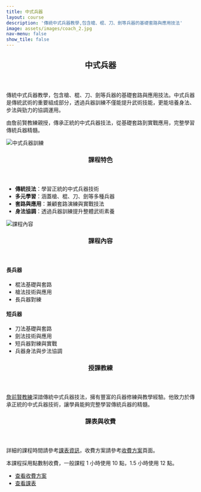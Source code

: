 ```yaml
---
title: 中式兵器
layout: course
description: '傳統中式兵器教學,包含槍、棍、刀、劍等兵器的基礎套路與應用技法'
image: assets/images/coach_2.jpg
nav-menu: false
show_tile: false
---
```


<!-- Main -->
<div id="main">

<!-- One -->
<section id="one">
	<div class="inner">
		<header class="major">
			<h2>中式兵器</h2>
		</header>
		<p>傳統中式兵器教學，包含槍、棍、刀、劍等兵器的基礎套路與應用技法。中式兵器是傳統武術的重要組成部分，透過兵器訓練不僅能提升武術技能，更能培養身法、步法與勁力的協調運用。</p>
		<p>由詹前賢教練親授，傳承正統的中式兵器技法，從基礎套路到實戰應用，完整學習傳統兵器精髓。</p>
	</div>
</section>

<!-- Two -->
<section id="two" class="spotlights">
	<section>
		<div class="image">
			<img src="{% link assets/images/coach_2.jpg %}" alt="中式兵器訓練" data-position="center center" />
		</div>
		<div class="content">
			<div class="inner">
				<header class="major">
					<h3>課程特色</h3>
				</header>
				<ul>
					<li><strong>傳統技法</strong>：學習正統的中式兵器技術</li>
					<li><strong>多元學習</strong>：涵蓋槍、棍、刀、劍等多種兵器</li>
					<li><strong>套路與應用</strong>：兼顧套路演練與實戰技法</li>
					<li><strong>身法協調</strong>：透過兵器訓練提升整體武術素養</li>
				</ul>
			</div>
		</div>
	</section>
	<section>
		<div class="image">
			<img src="{% link assets/images/coach_3.jpg %}" alt="課程內容" data-position="top center" />
		</div>
		<div class="content">
			<div class="inner">
				<header class="major">
					<h3>課程內容</h3>
				</header>
				<h4>長兵器</h4>
				<ul>
					<li>棍法基礎與套路</li>
					<li>槍法技術與應用</li>
					<li>長兵器對練</li>
				</ul>
				<h4>短兵器</h4>
				<ul>
					<li>刀法基礎與套路</li>
					<li>劍法技術與應用</li>
					<li>短兵器對練與實戰</li>
					<li>兵器身法與步法協調</li>
				</ul>
			</div>
		</div>
	</section>
</section>

<!-- Three -->
<section id="three">
	<div class="inner">
		<header class="major">
			<h3>授課教練</h3>
		</header>
		<p><a href="{% link teachers/coach-chan.md %}">詹前賢教練</a>深諳傳統中式兵器技法，擁有豐富的兵器修練與教學經驗。他致力於傳承正統的中式兵器技術，讓學員能夠完整學習傳統兵器的精髓。</p>
	</div>
</section>

<!-- Four -->
<section id="four">
	<div class="inner">
		<header class="major">
			<h3>課表與收費</h3>
		</header>
		<p>詳細的課程時間請參考<a href="{% link schedule.md %}">課表資訊</a>，收費方案請參考<a href="{% link pricing.md %}">收費方案</a>頁面。</p>
		<p>本課程採用點數制收費，一般課程 1 小時使用 10 點，1.5 小時使用 12 點。</p>
		<ul class="actions">
			<li><a href="{% link pricing.md %}" class="button">查看收費方案</a></li>
			<li><a href="{% link schedule.md %}" class="button">查看課表</a></li>
		</ul>
	</div>
</section>

</div>
